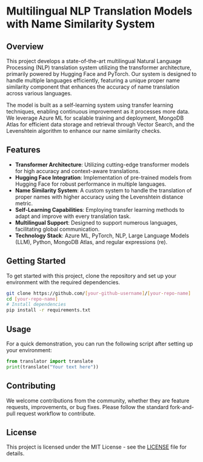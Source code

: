 

# Multilingual NLP Translation Models with Name Similarity System

## Overview

This project develops a state-of-the-art multilingual Natural Language Processing (NLP) translation system utilizing the transformer architecture, primarily powered by Hugging Face and PyTorch. Our system is designed to handle multiple languages efficiently, featuring a unique proper name similarity component that enhances the accuracy of name translation across various languages.

The model is built as a self-learning system using transfer learning techniques, enabling continuous improvement as it processes more data. We leverage Azure ML for scalable training and deployment, MongoDB Atlas for efficient data storage and retrieval through Vector Search, and the Levenshtein algorithm to enhance our name similarity checks.

## Features

- **Transformer Architecture**: Utilizing cutting-edge transformer models for high accuracy and context-aware translations.
- **Hugging Face Integration**: Implementation of pre-trained models from Hugging Face for robust performance in multiple languages.
- **Name Similarity System**: A custom system to handle the translation of proper names with higher accuracy using the Levenshtein distance metric.
- **Self-Learning Capabilities**: Employing transfer learning methods to adapt and improve with every translation task.
- **Multilingual Support**: Designed to support numerous languages, facilitating global communication.
- **Technology Stack**: Azure ML, PyTorch, NLP, Large Language Models (LLM), Python, MongoDB Atlas, and regular expressions (re).

## Getting Started

To get started with this project, clone the repository and set up your environment with the required dependencies.

```bash
git clone https://github.com/[your-github-username]/[your-repo-name]
cd [your-repo-name]
# Install dependencies
pip install -r requirements.txt
```

## Usage

For a quick demonstration, you can run the following script after setting up your environment:

```python
from translator import translate
print(translate("Your text here"))
```

## Contributing

We welcome contributions from the community, whether they are feature requests, improvements, or bug fixes. Please follow the standard fork-and-pull request workflow to contribute.

## License

This project is licensed under the MIT License - see the [LICENSE](LICENSE.md) file for details.

